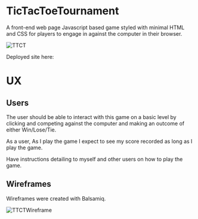 # TicTacToeTournament
A front-end web page Javascript based game styled with minimal HTML and CSS for players to engage in against the computer in their browser.

![TTCT](https://user-images.githubusercontent.com/65243328/148083909-34027fae-776e-4bea-8c71-8b0dffe753fd.JPG)

Deployed site here:

# UX
## Users
The user should be able to interact with this game on a basic level by clicking and competing against the computer and making an outcome of either
Win/Lose/Tie.

As a user, As I play the game I expect to see my score recorded as long as I play the game.

Have instructions detailing to myself and other users on how to play the game.

## Wireframes
Wireframes were created with Balsamiq.


![TTCTWireframe](https://user-images.githubusercontent.com/65243328/148089603-3b54d051-68cf-4867-bed5-8b403946fd86.JPG)


